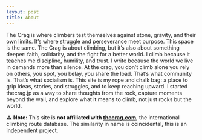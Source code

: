 ```yaml
---
layout: post
title: About
---
```


The Crag is where climbers test themselves against stone, gravity, and their own limits. It’s where struggle and perseverance meet purpose. This space is the same. The Crag is about climbing, but it’s also about something deeper: faith, solidarity, and the fight for a better world. I climb because it teaches me discipline, humility, and trust. I write because the world we live in demands more than silence. At the crag, you don’t climb alone you rely on others, you spot, you belay, you share the load. That’s what community is. That’s what socialism is. This site is my rope and chalk bag: a place to grip ideas, stories, and struggles, and to keep reaching upward. I started thecrag.jp as a way to share thoughts from the rock, capture moments beyond the wall, and explore what it means to climb, not just rocks but the world.<br/>














⚠️ **Note:** This site is **not affiliated with [thecrag.com](https://thecrag.com)**, the international climbing route database. The similarity in name is coincidental, this is an independent project.
